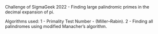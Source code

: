 Challenge of SigmaGeek 2022 - Finding large palindromic primes in the decimal expansion of pi.

Algorithms used:
1 - Primality Test Number - (Miller–Rabin).
2 - Finding all palindromes using modified Manacher’s algorithm.
